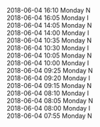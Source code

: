 2018-06-04 16:10 Monday  N  
2018-06-04 16:05 Monday  I  
2018-06-04 14:05 Monday  N  
2018-06-04 14:00 Monday  I  
2018-06-04 10:35 Monday  N  
2018-06-04 10:30 Monday  I  
2018-06-04 10:05 Monday  N  
2018-06-04 10:00 Monday  I  
2018-06-04 09:25 Monday  N  
2018-06-04 09:20 Monday  I  
2018-06-04 09:15 Monday  N  
2018-06-04 08:10 Monday  I  
2018-06-04 08:05 Monday  N  
2018-06-04 08:00 Monday  I  
2018-06-04 07:55 Monday  N  

